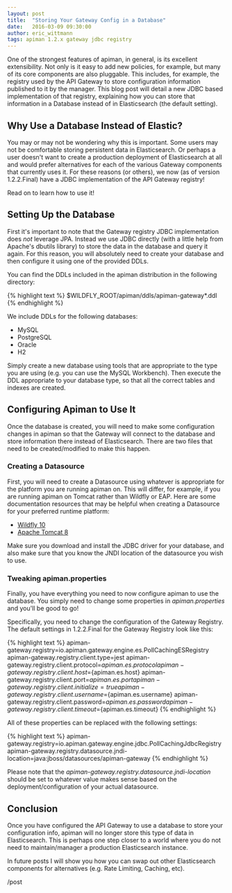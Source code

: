 ```yaml
---
layout: post
title:  "Storing Your Gateway Config in a Database"
date:   2016-03-09 09:30:00
author: eric_wittmann
tags: apiman 1.2.x gateway jdbc registry
---
```


One of the strongest features of apiman, in general, is its excellent
extensibility.  Not only is it easy to add new policies, for example,
but many of its core components are also pluggable.  This includes, 
for example, the registry used by the API Gateway to store configuration
information published to it by the manager.  This blog post will detail
a new JDBC based implementation of that registry, explaining how you can
store that information in a Database instead of in Elasticsearch (the
default setting).

<!--more-->

## Why Use a Database Instead of Elastic?
You may or may not be wondering why this is important.  Some users may
not be comfortable storing persistent data in Elasticsearch.  Or perhaps
a user doesn't want to create a production deployment of Elasticsearch 
at all and would prefer alternatives for each of the various Gateway
components that currently uses it.  For these reasons (or others), we
now (as of version 1.2.2.Final) have a JDBC implementation of the 
API Gateway registry!

Read on to learn how to use it!

## Setting Up the Database
First it's important to note that the Gateway registry JDBC implementation
does *not* leverage JPA.  Instead we use JDBC directly (with a little 
help from Apache's dbutils library) to store the data in the database
and query it again.  For this reason, you will absolutely need to create
your database and then configure it using one of the provided DDLs.

You can find the DDLs included in the apiman distribution in the following
directory:

{% highlight text %}
$WILDFLY_ROOT/apiman/ddls/apiman-gateway*.ddl
{% endhighlight %}

We include DDLs for the following databases:

* MySQL
* PostgreSQL
* Oracle
* H2

Simply create a new database using tools that are appropriate to the
type you are using (e.g. you can use the MySQL Workbench).  Then execute
the DDL appropriate to your database type, so that all the correct 
tables and indexes are created.

## Configuring Apiman to Use It
Once the database is created, you will need to make some configuration
changes in apiman so that the Gateway will connect to the database and store
information there instead of Elasticsearch.  There are two files that need
to be created/modified to make this happen.

### Creating a Datasource
First, you will need to create a Datasource using whatever is appropriate
for the platform you are running apiman on.  This will differ, for example,
if you are running apiman on Tomcat rather than Wildfly or EAP.  Here are
some documentation resources that may be helpful when creating a Datasource
for your preferred runtime platform:

* [Wildfly 10](https://docs.jboss.org/author/display/WFLY10/DataSource+configuration)
* [Apache Tomcat 8](https://tomcat.apache.org/tomcat-8.0-doc/jndi-resources-howto.html#JDBC_Data_Sources)

Make sure you download and install the JDBC driver for your database, and
also make sure that you know the JNDI location of the datasource you wish
to use.

### Tweaking apiman.properties
Finally, you have everything you need to now configure apiman to use the
database.  You simply need to change some properties in *apiman.properties* 
and you'll be good to go!

Specifically, you need to change the configuration of the Gateway Registry.
The default settings in 1.2.2.Final for the Gateway Registry look like this:

{% highlight text %}
apiman-gateway.registry=io.apiman.gateway.engine.es.PollCachingESRegistry
apiman-gateway.registry.client.type=jest
apiman-gateway.registry.client.protocol=${apiman.es.protocol}
apiman-gateway.registry.client.host=${apiman.es.host}
apiman-gateway.registry.client.port=${apiman.es.port}
apiman-gateway.registry.client.initialize=true
apiman-gateway.registry.client.username=${apiman.es.username}
apiman-gateway.registry.client.password=${apiman.es.password}
apiman-gateway.registry.client.timeout=${apiman.es.timeout}
{% endhighlight %}

All of these properties can be replaced with the following settings:

{% highlight text %}
apiman-gateway.registry=io.apiman.gateway.engine.jdbc.PollCachingJdbcRegistry
apiman-gateway.registry.datasource.jndi-location=java:jboss/datasources/apiman-gateway
{% endhighlight %}

Please note that the *apiman-gateway.registry.datasource.jndi-location* should
be set to whatever value makes sense based on the deployment/configuration of
your actual datasource.

## Conclusion
Once you have configured the API Gateway to use a database to store your 
configuration info, apiman will no longer store this type of data in 
Elasticsearch.  This is perhaps one step closer to a world where you do
not need to maintain/manager a production Elasticsearch instance.

In future posts I will show you how you can swap out other Elasticsearch
components for alternatives (e.g. Rate Limiting, Caching, etc).

/post
